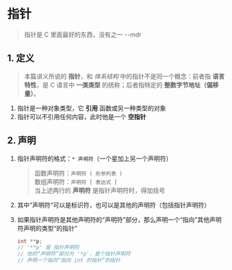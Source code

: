 # 指针

> 指针是 C 里面最好的东西，没有之一 --mdr

## 1. 定义

> 本篇讲义所说的 **指针**，和 _体系结构_ 中的指针不是同一个概念：前者指 **语言特性**，是 C 语言中 **一类类型** 的统称；后者指特定的
**整数字节地址（偏移量）**。

1. 指针是一种对象类型，它 **引用** 函数或另一种类型的对象
2. 指针可以不引用任何内容，此时他是一个 **空指针**

## 2. 声明

1. 指针声明符的格式：`* 声明符`（一个星加上另一个声明符）
   > 函数声明符：`声明符 ( 形参列表 )`  
   > 数组声明符：`声明符 [ 表达式 ]`  
   > 当上述两行的 **声明符** 是指针声明符时，得加括号
2. 其中”声明符“可以是标识符，也可以是其他的声明符（包括指针声明符）
3. 如果指针声明符是其他声明符的“声明符”部分，那么声明一个“指向”其他声明符声明的类型“的指针”

   ```c
   int **p;
   // '**p' 是 指针声明符
   // 他的“声明符”部分为 '*p'，是个指针声明符
   // 声明一个指向“指向 int 的指针”的指针
   ```
